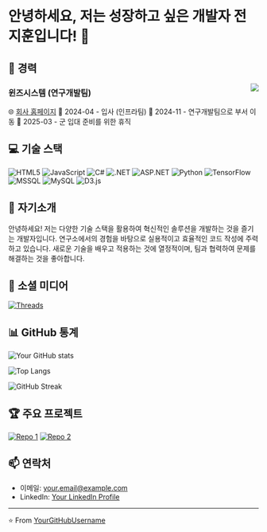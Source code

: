 # 안녕하세요, 저는 성장하고 싶은 개발자 전지훈입니다! 👋

## 🚀 경력
<img align="right" src="https://img.shields.io/badge/-1년_6개월-blue?style=for-the-badge" />

### 윈즈시스템 (연구개발팀)
🌐 [회사 홈페이지](https://www.w-ins.net/)
📅 2024-04 - 입사 (인프라팀)
📅 2024-11 - 연구개발팀으로 부서 이동
📅 2025-03 - 군 입대 준비를 위한 휴직


## 💻 기술 스택
![HTML5](https://img.shields.io/badge/-HTML5-E34F26?style=flat-square&logo=html5&logoColor=white)
![JavaScript](https://img.shields.io/badge/-JavaScript-F7DF1E?style=flat-square&logo=javascript&logoColor=black)
![C#](https://img.shields.io/badge/-C%23-239120?style=flat-square&logo=c-sharp&logoColor=white)
![.NET](https://img.shields.io/badge/-.NET-512BD4?style=flat-square&logo=.net&logoColor=white)
![ASP.NET](https://img.shields.io/badge/-ASP.NET-512BD4?style=flat-square&logo=.net&logoColor=white)
![Python](https://img.shields.io/badge/-Python-3776AB?style=flat-square&logo=Python&logoColor=white)
![TensorFlow](https://img.shields.io/badge/-TensorFlow-FF6F00?style=flat-square&logo=TensorFlow&logoColor=white)
![MSSQL](https://img.shields.io/badge/-MSSQL-CC2927?style=flat-square&logo=microsoft-sql-server&logoColor=white)
![MySQL](https://img.shields.io/badge/-MySQL-4479A1?style=flat-square&logo=mysql&logoColor=white)
![D3.js](https://img.shields.io/badge/-D3.js-F9A03C?style=flat-square&logo=d3.js&logoColor=white)

## 🌟 자기소개
안녕하세요! 저는 다양한 기술 스택을 활용하여 혁신적인 솔루션을 개발하는 것을 즐기는 개발자입니다. 연구소에서의 경험을 바탕으로 실용적이고 효율적인 코드 작성에 주력하고 있습니다. 새로운 기술을 배우고 적용하는 것에 열정적이며, 팀과 협력하여 문제를 해결하는 것을 좋아합니다.

## 🔗 소셜 미디어
[![Threads](https://img.shields.io/badge/-Threads-000000?style=flat-square&logo=threads&logoColor=white)](https://www.threads.net/@wlgns_wjs)

## 📊 GitHub 통계
![Your GitHub stats](https://github-readme-stats.vercel.app/api?username=YourGitHubUsername&show_icons=true&theme=radical)

![Top Langs](https://github-readme-stats.vercel.app/api/top-langs/?username=YourGitHubUsername&layout=compact&theme=radical)

![GitHub Streak](https://github-readme-streak-stats.herokuapp.com/?user=YourGitHubUsername&theme=radical)

## 🏆 주요 프로젝트
[![Repo 1](https://github-readme-stats.vercel.app/api/pin/?username=YourGitHubUsername&repo=repo1&theme=radical)](https://github.com/YourGitHubUsername/repo1)
[![Repo 2](https://github-readme-stats.vercel.app/api/pin/?username=YourGitHubUsername&repo=repo2&theme=radical)](https://github.com/YourGitHubUsername/repo2)

## 📫 연락처
- 이메일: your.email@example.com
- LinkedIn: [Your LinkedIn Profile](https://www.linkedin.com/in/yourprofile/)

---

⭐️ From [YourGitHubUsername](https://github.com/YourGitHubUsername)

